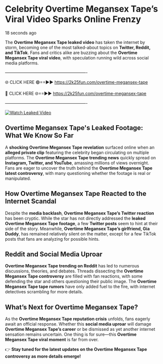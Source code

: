 # Celebrity Overtime Megansex Tape’s Viral Video Sparks Online Frenzy

18 seconds ago

The **Overtime Megansex Tape leaked video** has taken the internet by storm, becoming one of the most talked-about topics on **Twitter, Reddit, and TikTok**. Fans and critics alike are buzzing about the **Overtime Megansex Tape viral video**, with speculation running wild across social media platforms.

———————————————————-

🌐 CLICK HERE 🟢==►► https://2k25fun.com/overtime-megansex-tape

🔴 CLICK HERE 🌐==►► https://2k25fun.com/overtime-megansex-tape

———————————————————-

[![Watch Leaked Video](https://miro.medium.com/v2/resize:fit:828/format:webp/1*cilzJN44JGOrTw9NJCrNHA.gif "Watch Leaked Video")](https://2k25fun.com/overtime-megansex-tape)

## **Overtime Megansex Tape's Leaked Footage: What We Know So Far**  
A **shocking Overtime Megansex Tape revelation** surfaced online when an **alleged private clip** featuring the celebrity began circulating on multiple platforms. The **Overtime Megansex Tape trending news** quickly spread on **Instagram, Twitter, and YouTube**, amassing millions of views overnight. Fans are eager to uncover the truth behind the **Overtime Megansex Tape latest controversy**, with many questioning whether the footage is real or manipulated.  

## **How Overtime Megansex Tape Reacted to the Internet Scandal**  
Despite the **media backlash**, **Overtime Megansex Tape’s Twitter reaction** has been cryptic. While the star has not directly addressed the **leaked Overtime Megansex Tape footage**, a few **Twitter posts** seem to hint at their side of the story. Meanwhile, **Overtime Megansex Tape’s girlfriend, Gia Duddy**, has remained relatively silent on the matter, except for a few TikTok posts that fans are analyzing for possible hints.  

## **Reddit and Social Media Uproar**  
**Overtime Megansex Tape trending on Reddit** has led to numerous discussions, theories, and debates. Threads dissecting the **Overtime Megansex Tape controversy** are filled with fan reactions, with some defending the star and others questioning their public image. The **Overtime Megansex Tape tape rumors** have only added fuel to the fire, with internet detectives scrambling for more details.  

## **What’s Next for Overtime Megansex Tape?**  
As the **Overtime Megansex Tape reputation crisis** unfolds, fans eagerly await an official response. Whether this **social media uproar** will damage **Overtime Megansex Tape’s career** or be dismissed as yet another internet sensation remains uncertain. One thing is for sure—this **Overtime Megansex Tape viral moment** is far from over.  

👉 **Stay tuned for the latest updates on the Overtime Megansex Tape controversy as more details emerge!**  